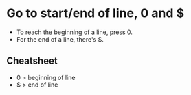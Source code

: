 # Go to start/end of line, 0 and $
- To reach the beginning of a line, press 0.
- For the end of a line, there's $.

## Cheatsheet
- 0 > beginning of line
- $ > end of line
